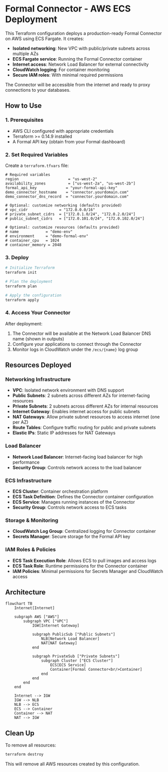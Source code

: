 # Formal Connector - AWS ECS Deployment

This Terraform configuration deploys a production-ready Formal Connector on AWS using ECS Fargate. It creates:

- **Isolated networking**: New VPC with public/private subnets across multiple AZs
- **ECS Fargate service**: Running the Formal Connector container
- **Internet access**: Network Load Balancer for external connectivity
- **CloudWatch logging**: For container monitoring
- **Secure IAM roles**: With minimal required permissions

The Connector will be accessible from the internet and ready to proxy connections to your databases.

## How to Use

### 1. Prerequisites
- AWS CLI configured with appropriate credentials
- Terraform >= 0.14.9 installed
- A Formal API key (obtain from your Formal dashboard)

### 2. Set Required Variables

Create a `terraform.tfvars` file:

```hcl
# Required variables
region                      = "us-west-2"
availability_zones          = ["us-west-2a", "us-west-2b"]
formal_api_key             = "your-formal-api-key"
demo_connector_hostname    = "connector.yourdomain.com"
demo_connector_dns_record  = "connector.yourdomain.com"

# Optional: customize networking (defaults provided)
# vpc_cidr              = "172.0.0.0/16"
# private_subnet_cidrs  = ["172.0.1.0/24", "172.0.2.0/24"]
# public_subnet_cidrs   = ["172.0.101.0/24", "172.0.102.0/24"]

# Optional: customize resources (defaults provided)
# name            = "demo-env"
# environment     = "demo-formal-env"
# container_cpu   = 1024
# container_memory = 2048
```

### 3. Deploy

```bash
# Initialize Terraform
terraform init

# Plan the deployment
terraform plan

# Apply the configuration
terraform apply
```

### 4. Access Your Connector

After deployment:
1. The Connector will be available at the Network Load Balancer DNS name (shown in outputs)
2. Configure your applications to connect through the Connector
3. Monitor logs in CloudWatch under the `/ecs/{name}` log group

## Resources Deployed

### Networking Infrastructure
- **VPC**: Isolated network environment with DNS support
- **Public Subnets**: 2 subnets across different AZs for internet-facing resources
- **Private Subnets**: 2 subnets across different AZs for internal resources
- **Internet Gateway**: Enables internet access for public subnets
- **NAT Gateways**: Allow private subnet resources to access internet (one per AZ)
- **Route Tables**: Configure traffic routing for public and private subnets
- **Elastic IPs**: Static IP addresses for NAT Gateways

### Load Balancer
- **Network Load Balancer**: Internet-facing load balancer for high performance
- **Security Group**: Controls network access to the load balancer

### ECS Infrastructure
- **ECS Cluster**: Container orchestration platform
- **ECS Task Definition**: Defines the Connector container configuration
- **ECS Service**: Manages running instances of the Connector
- **Security Group**: Controls network access to ECS tasks

### Storage & Monitoring
- **CloudWatch Log Group**: Centralized logging for Connector container
- **Secrets Manager**: Secure storage for the Formal API key

### IAM Roles & Policies
- **ECS Task Execution Role**: Allows ECS to pull images and access logs
- **ECS Task Role**: Runtime permissions for the Connector container
- **IAM Policies**: Minimal permissions for Secrets Manager and CloudWatch access

## Architecture

```mermaid
flowchart TB
    Internet[Internet]

    subgraph AWS ["AWS"]
        subgraph VPC ["VPC"]
            IGW[Internet Gateway]

            subgraph PublicSub ["Public Subnets"]
                NLB[Network Load Balancer]
                NAT[NAT Gateway]
            end

            subgraph PrivateSub ["Private Subnets"]
                subgraph Cluster ["ECS Cluster"]
                    ECS[ECS Service]
                    Container[Formal Connector<br/>Container]
                end
            end
        end
    end

    Internet --> IGW
    IGW --> NLB
    NLB --> ECS
    ECS --> Container
    Container --> NAT
    NAT --> IGW
```

## Clean Up

To remove all resources:

```bash
terraform destroy
```

This will remove all AWS resources created by this configuration.
